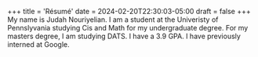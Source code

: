 +++
title = 'Résumé'
date = 2024-02-20T22:30:03-05:00
draft = false
+++
My name is Judah Nouriyelian.
I am a student at the Univeristy of Pennslyvania studying Cis and Math for my undergraduate degree.
For my masters degree, I am studying DATS.
I have a 3.9 GPA.
I have previously interned at Google.